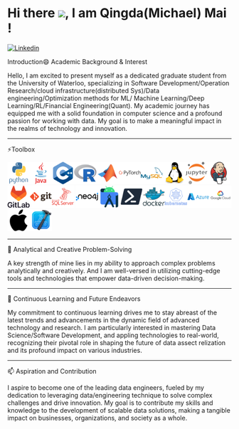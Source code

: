 #
Hi there ![](https://user-images.githubusercontent.com/18350557/176309783-0785949b-9127-417c-8b55-ab5a4333674e.gif), I am Qingda(Michael) Mai !
=============================================================================================================================================
[![Linkedin](https://img.shields.io/badge/Linkedin-Michael--Mai-blue)](https://www.linkedin.com/in/michael-mai1/)


Introduction😄 Academic Background & Interest

Hello, I am excited to present myself as a dedicated graduate student from the University of Waterloo, specializing in Software Development/Operation Research/cloud infrastructure(distributed Sys)/Data engineering/Optimization methods for ML/ Machine Learning/Deep Learning/RL/Financial Engineering(Quant). My academic journey has equipped me with a solid foundation in computer science and a profound passion for working with data. My goal is to make a meaningful impact in the realms of technology and innovation.


---
⚡Toolbox

<img src="https://github.com/devicons/devicon/blob/master/icons/python/python-original-wordmark.svg" alt="Python Logo" width="50" height="50"><img src="https://github.com/devicons/devicon/blob/master/icons/java/java-original-wordmark.svg" alt="Java Logo" width="50" height="50"><img src="https://github.com/devicons/devicon/blob/master/icons/cplusplus/cplusplus-original.svg" alt="CPP Logo" width="50" height="50" /><img src="https://github.com/devicons/devicon/blob/master/icons/r/r-original.svg" alt="R Logo" width="50" height="50"><img src="https://github.com/devicons/devicon/blob/master/icons/matlab/matlab-original.svg" alt="MATLAB Logo" width="50" height="50"><img src="https://github.com/devicons/devicon/blob/master/icons/pytorch/pytorch-original-wordmark.svg" alt="Pytorch Logo" width="50" height="50"><img src="https://github.com/devicons/devicon/blob/master/icons/mysql/mysql-original-wordmark.svg" alt="SQL Logo" width="50" height="50"><img src="https://github.com/devicons/devicon/blob/master/icons/linux/linux-original.svg" alt="Linux Logo" width="50" height="50"><img src="https://github.com/devicons/devicon/blob/master/icons/jupyter/jupyter-original-wordmark.svg" alt="Jupyter Logo" width="50" height="50"><img src="https://github.com/devicons/devicon/blob/master/icons/jenkins/jenkins-original.svg" alt="Jenkins Logo" width="50" height="50"><img src="https://github.com/devicons/devicon/blob/master/icons/gitlab/gitlab-original-wordmark.svg" alt="GitLab Logo" width="50" height="50"><img src="https://github.com/devicons/devicon/blob/master/icons/git/git-original-wordmark.svg" alt="Git Logo" width="50" height="50" /><img src="https://github.com/devicons/devicon/blob/master/icons/microsoftsqlserver/microsoftsqlserver-plain-wordmark.svg" alt="SQLSERVER Logo" width="50" height="50" />
<img src="https://github.com/devicons/devicon/blob/master/icons/neo4j/neo4j-original-wordmark.svg" alt="NoSQL Logo" width="50" height="50" /><img src="https://github.com/devicons/devicon/blob/master/icons/androidstudio/androidstudio-original.svg" alt="Andriod Logo" width="50" height="50" /><img src="https://github.com/devicons/devicon/blob/master/icons/powershell/powershell-plain.svg" alt="BASHScript Logo" width="50" height="50" /><img src="https://github.com/devicons/devicon/blob/master/icons/docker/docker-original-wordmark.svg" alt="NoSQL Logo" width="50" height="50" /><img src="https://github.com/devicons/devicon/blob/master/icons/kubernetes/kubernetes-line-wordmark.svg" alt="NoSQL Logo" width="50" height="50" /><img src="https://github.com/devicons/devicon/blob/master/icons/azure/azure-original-wordmark.svg" alt="Azure Logo" width="50" height="50" /><img src="https://github.com/devicons/devicon/blob/master/icons/googlecloud/googlecloud-original-wordmark.svg" alt="GCP Logo" width="50" height="50" /><img src="https://github.com/devicons/devicon/blob/master/icons/apple/apple-original.svg" alt="MacOS Logo" width="50" height="50" /><img src="https://github.com/devicons/devicon/blob/master/icons/xcode/xcode-original.svg" alt="AppleIOSDev Logo" width="50" height="50" />

---
💬 Analytical and Creative Problem-Solving

A key strength of mine lies in my ability to approach complex problems analytically and creatively. And I am well-versed in utilizing cutting-edge tools and technologies that empower data-driven decision-making.

---
🔭 Continuous Learning and Future Endeavors

My commitment to continuous learning drives me to stay abreast of the latest trends and advancements in the dynamic field of advanced technology and research. I am particularly interested in mastering Data Science/Software Development, and appling technologies to real-world, recognizing their pivotal role in shaping the future of data assect relization and its profound impact on various industries.

---
📫 Aspiration and Contribution

I aspire to become one of the leading data engineers, fueled by my dedication to leveraging data/engineering technique to solve complex challenges and drive innovation. My goal is to contribute my skills and knowledge to the development of scalable data solutions, making a tangible impact on businesses, organizations, and society as a whole.

<!--
**michaelearncoding/michaelearncoding** is a ✨ _special_ ✨ repository because its `README.md` (this file) appears on your GitHub profile.

Here are some ideas to get you started:

- 🔭 I’m currently working on ...
- 🌱 I’m currently learning ...
- 👯 I’m looking to collaborate on ...
- 🤔 I’m looking for help with ...
- 💬 Ask me about ...
- 📫 How to reach me: ...
- 😄 Pronouns: ...
- ⚡ Fun fact: ...
-->

